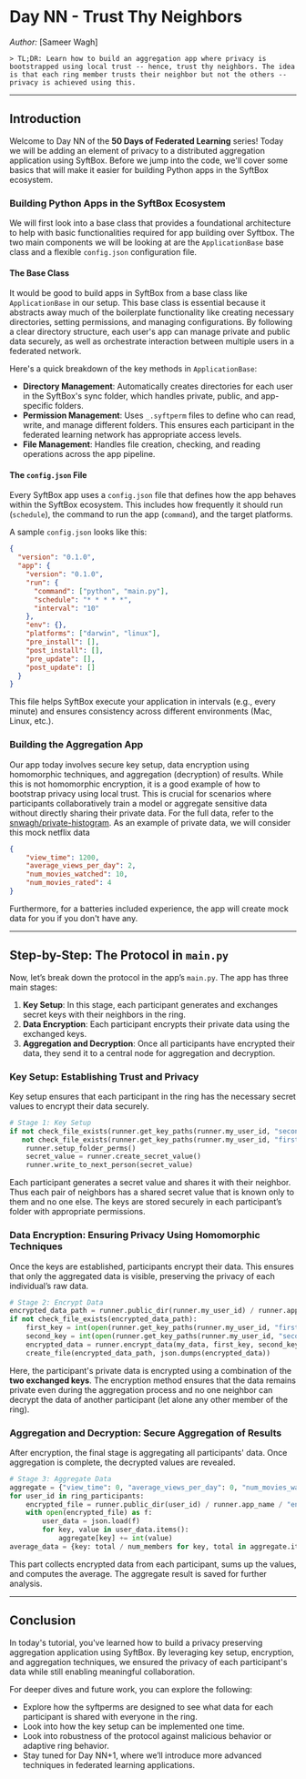 # Day NN - Trust Thy Neighbors

_Author:_ [Sameer Wagh]

    > TL;DR: Learn how to build an aggregation app where privacy is bootstrapped using local trust -- hence, trust thy neighbors. The idea is that each ring member trusts their neighbor but not the others -- privacy is achieved using this.

---

## Introduction

Welcome to Day NN of the **50 Days of Federated Learning** series! Today we will be adding an element of privacy to a distributed aggregation application using SyftBox. Before we jump into the code, we'll cover some basics that will make it easier for building Python apps in the SyftBox ecosystem.

### Building Python Apps in the SyftBox Ecosystem

We will first look into a base class that provides a foundational architecture to help with basic functionalities required for app building over Syftbox. The two main components we will be looking at are the `ApplicationBase` base class and a flexible `config.json` configuration file.

#### The Base Class

It would be good to build apps in SyftBox from a base class like `ApplicationBase` in our setup. This base class is essential because it abstracts away much of the boilerplate functionality like creating necessary directories, setting permissions, and managing configurations. By following a clear directory structure, each user's app can manage private and public data securely, as well as orchestrate interaction between multiple users in a federated network.

Here's a quick breakdown of the key methods in `ApplicationBase`:
- **Directory Management**: Automatically creates directories for each user in the SyftBox's sync folder, which handles private, public, and app-specific folders.
- **Permission Management**: Uses `_.syftperm` files to define who can read, write, and manage different folders. This ensures each participant in the federated learning network has appropriate access levels.
- **File Management**: Handles file creation, checking, and reading operations across the app pipeline.

#### The `config.json` File

Every SyftBox app uses a `config.json` file that defines how the app behaves within the SyftBox ecosystem. This includes how frequently it should run (`schedule`), the command to run the app (`command`), and the target platforms.

A sample `config.json` looks like this:

```json
{
  "version": "0.1.0",
  "app": {
    "version": "0.1.0",
    "run": {
      "command": ["python", "main.py"],
      "schedule": "* * * * *", 
      "interval": "10"
    },
    "env": {},
    "platforms": ["darwin", "linux"],
    "pre_install": [],
    "post_install": [],
    "pre_update": [],
    "post_update": []
  }
}
```
This file helps SyftBox execute your application in intervals (e.g., every minute) and ensures consistency across different environments (Mac, Linux, etc.).

### Building the Aggregation App

Our app today involves secure key setup, data encryption using homomorphic techniques, and aggregation (decryption) of results. While this is not homomorphic encryption, it is a good example of how to bootstrap privacy using local trust. This is crucial for scenarios where participants collaboratively train a model or aggregate sensitive data without directly sharing their private data. For the full data, refer to the [snwagh/private-histogram](https://github.com/snwagh/private-histogram/tree/main). As an example of private data, we will consider this mock netflix data
```json
{ 
    "view_time": 1200,
    "average_views_per_day": 2,
    "num_movies_watched": 10, 
    "num_movies_rated": 4
}
```
Furthermore, for a batteries included experience, the app will create mock data for you if you don't have any.

---

## Step-by-Step: The Protocol in `main.py`

Now, let’s break down the protocol in the app’s `main.py`. The app has three main stages:

1. **Key Setup**: In this stage, each participant generates and exchanges secret keys with their neighbors in the ring.
2. **Data Encryption**: Each participant encrypts their private data using the exchanged keys.
3. **Aggregation and Decryption**: Once all participants have encrypted their data, they send it to a central node for aggregation and decryption.

### Key Setup: Establishing Trust and Privacy

Key setup ensures that each participant in the ring has the necessary secret values to encrypt their data securely.

```python
# Stage 1: Key Setup
if not check_file_exists(runner.get_key_paths(runner.my_user_id, "second")) or \
   not check_file_exists(runner.get_key_paths(runner.my_user_id, "first")):
    runner.setup_folder_perms()
    secret_value = runner.create_secret_value()
    runner.write_to_next_person(secret_value)
```

Each participant generates a secret value and shares it with their neighbor. Thus each pair of neighbors has a shared secret value that is known only to them and no one else. The keys are stored securely in each participant’s folder with appropriate permissions.

### Data Encryption: Ensuring Privacy Using Homomorphic Techniques
Once the keys are established, participants encrypt their data. This ensures that only the aggregated data is visible, preserving the privacy of each individual’s raw data.

```python
# Stage 2: Encrypt Data
encrypted_data_path = runner.public_dir(runner.my_user_id) / runner.app_name / "encrypted_data.json"
if not check_file_exists(encrypted_data_path):
    first_key = int(open(runner.get_key_paths(runner.my_user_id, "first")).read())
    second_key = int(open(runner.get_key_paths(runner.my_user_id, "second")).read())
    encrypted_data = runner.encrypt_data(my_data, first_key, second_key)
    create_file(encrypted_data_path, json.dumps(encrypted_data))
```

Here, the participant's private data is encrypted using a combination of the **two exchanged keys**. The encryption method ensures that the data remains private even during the aggregation process and no one neighbor can decrypt the data of another participant (let alone any other member of the ring).

### Aggregation and Decryption: Secure Aggregation of Results
After encryption, the final stage is aggregating all participants' data. Once aggregation is complete, the decrypted values are revealed.

```python
# Stage 3: Aggregate Data
aggregate = {"view_time": 0, "average_views_per_day": 0, "num_movies_watched": 0, "num_movies_rated": 0}
for user_id in ring_participants:
    encrypted_file = runner.public_dir(user_id) / runner.app_name / "encrypted_data.json"
    with open(encrypted_file) as f:
        user_data = json.load(f)
        for key, value in user_data.items():
            aggregate[key] += int(value)
average_data = {key: total / num_members for key, total in aggregate.items()}
```
This part collects encrypted data from each participant, sums up the values, and computes the average. The aggregate result is saved for further analysis.

---

## Conclusion
In today's tutorial, you've learned how to build a privacy preserving aggregation application using SyftBox. By leveraging key setup, encryption, and aggregation techniques, we ensured the privacy of each participant's data while still enabling meaningful collaboration.

For deeper dives and future work, you can explore the following:
- Explore how the syftperms are designed to see what data for each participant is shared with everyone in the ring. 
- Look into how the key setup can be implemented one time.
- Look into robustness of the protocol against malicious behavior or adaptive ring behavior.
- Stay tuned for Day NN+1, where we’ll introduce more advanced techniques in federated learning applications.

